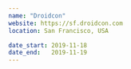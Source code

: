 ```yaml
---
name: "Droidcon"
website: https://sf.droidcon.com
location: San Francisco, USA

date_start: 2019-11-18
date_end:   2019-11-19
---
```

